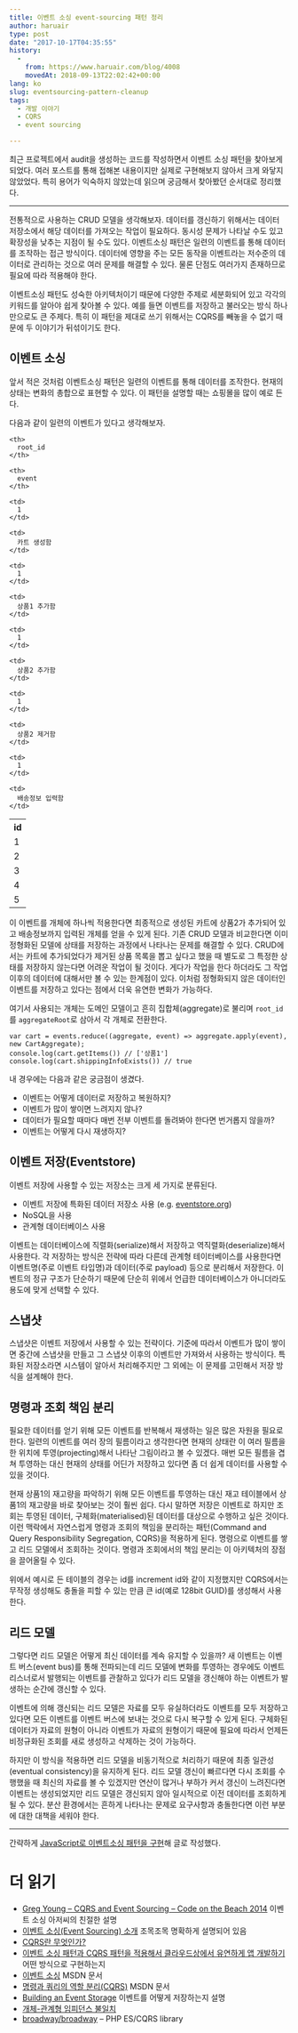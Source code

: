 ```yaml
---
title: 이벤트 소싱 event-sourcing 패턴 정리
author: haruair
type: post
date: "2017-10-17T04:35:55"
history:
  - 
    from: https://www.haruair.com/blog/4008
    movedAt: 2018-09-13T22:02:42+00:00
lang: ko
slug: eventsourcing-pattern-cleanup
tags:
  - 개발 이야기
  - CQRS
  - event sourcing

---
```

최근 프로젝트에서 audit을 생성하는 코드를 작성하면서 이벤트 소싱 패턴을 찾아보게 되었다. 여러 포스트를 통해 접해본 내용이지만 실제로 구현해보지 않아서 크게 와닿지 않았었다. 특히 용어가 익숙하지 않았는데 읽으며 궁금해서 찾아봤던 순서대로 정리했다.

* * *

전통적으로 사용하는 CRUD 모델을 생각해보자. 데이터를 갱신하기 위해서는 데이터 저장소에서 해당 데이터를 가져오는 작업이 필요하다. 동시성 문제가 나타날 수도 있고 확장성을 낮추는 지점이 될 수도 있다. 이벤트소싱 패턴은 일련의 이벤트를 통해 데이터를 조작하는 접근 방식이다. 데이터에 영향을 주는 모든 동작을 이벤트라는 저수준의 데이터로 관리하는 것으로 여러 문제를 해결할 수 있다. 물론 단점도 여러가지 존재하므로 필요에 따라 적용해야 한다.

이벤트소싱 패턴도 성숙한 아키텍처이기 때문에 다양한 주제로 세분화되어 있고 각각의 키워드를 알아야 쉽게 찾아볼 수 있다. 예를 들면 이벤트를 저장하고 불러오는 방식 하나만으로도 큰 주제다. 특히 이 패턴을 제대로 쓰기 위해서는 CQRS를 빼놓을 수 없기 때문에 두 이야기가 뒤섞이기도 한다.

## 이벤트 소싱

앞서 적은 것처럼 이벤트소싱 패턴은 일련의 이벤트를 통해 데이터를 조작한다. 현재의 상태는 변화의 총합으로 표현할 수 있다. 이 패턴을 설명할 때는 쇼핑몰을 많이 예로 든다.

다음과 같이 일련의 이벤트가 있다고 생각해보자.

<table class="table">
  <tr>
    <th>
      id
    </th>
    
    <th>
      root_id
    </th>
    
    <th>
      event
    </th>
  </tr>
  
  <tr>
    <td>
      1
    </td>
    
    <td>
      1
    </td>
    
    <td>
      카트 생성함
    </td>
  </tr>
  
  <tr>
    <td>
      2
    </td>
    
    <td>
      1
    </td>
    
    <td>
      상품1 추가함
    </td>
  </tr>
  
  <tr>
    <td>
      3
    </td>
    
    <td>
      1
    </td>
    
    <td>
      상품2 추가함
    </td>
  </tr>
  
  <tr>
    <td>
      4
    </td>
    
    <td>
      1
    </td>
    
    <td>
      상품2 제거함
    </td>
  </tr>
  
  <tr>
    <td>
      5
    </td>
    
    <td>
      1
    </td>
    
    <td>
      배송정보 입력함
    </td>
  </tr>
</table>

이 이벤트를 개체에 하나씩 적용한다면 최종적으로 생성된 카트에 상품2가 추가되어 있고 배송정보까지 입력된 개체를 얻을 수 있게 된다. 기존 CRUD 모델과 비교한다면 이미 정형화된 모델에 상태를 저장하는 과정에서 나타나는 문제를 해결할 수 있다. CRUD에서는 카트에 추가되었다가 제거된 상품 목록을 뽑고 싶다고 했을 때 별도로 그 특정한 상태를 저장하지 않는다면 어려운 작업이 될 것이다. 게다가 작업을 한다 하더라도 그 작업 이후의 데이터에 대해서만 볼 수 있는 한계점이 있다. 이처럼 정형화되지 않은 데이터인 이벤트를 저장하고 있다는 점에서 더욱 유연한 변화가 가능하다.

여기서 사용되는 개체는 도메인 모델이고 흔히 집합체(aggregate)로 불리며 `root_id`를 `aggregateRoot`로 삼아서 각 개체로 전환한다.

    var cart = events.reduce((aggregate, event) => aggregate.apply(event), new CartAggregate);
    console.log(cart.getItems()) // ['상품1']
    console.log(cart.shippingInfoExists()) // true
    

내 경우에는 다음과 같은 궁금점이 생겼다.

  * 이벤트는 어떻게 데이터로 저장하고 복원하지?
  * 이벤트가 많이 쌓이면 느려지지 않나?
  * 데이터가 필요할 때마다 매번 전부 이벤트를 돌려봐야 한다면 번거롭지 않을까?
  * 이벤트는 어떻게 다시 재생하지?

## 이벤트 저장(Eventstore)

이벤트 저장에 사용할 수 있는 저장소는 크게 세 가지로 분류된다.

  * 이벤트 저장에 특화된 데이터 저장소 사용 (e.g. [eventstore.org][1])
  * NoSQL을 사용
  * 관계형 데이터베이스 사용

이벤트는 데이터베이스에 직렬화(serialize)해서 저장하고 역직렬화(deserialize)해서 사용한다. 각 저장하는 방식은 전략에 따라 다른데 관계형 테이터베이스를 사용한다면 이벤트명(주로 이벤트 타입명)과 데이터(주로 payload) 등으로 분리해서 저장한다. 이벤트의 정규 구조가 단순하기 때문에 단순히 위에서 언급한 데이터베이스가 아니더라도 용도에 맞게 선택할 수 있다.

## 스냅샷

스냅샷은 이벤트 저장에서 사용할 수 있는 전략이다. 기준에 따라서 이벤트가 많이 쌓이면 중간에 스냅샷을 만들고 그 스냅샷 이후의 이벤트만 가져와서 사용하는 방식이다. 특화된 저장소라면 시스템이 알아서 처리해주지만 그 외에는 이 문제를 고민해서 저장 방식을 설계해야 한다.

## 명령과 조회 책임 분리

필요한 데이터를 얻기 위해 모든 이벤트를 반복해서 재생하는 일은 많은 자원을 필요로 한다. 일련의 이벤트를 여러 장의 필름이라고 생각한다면 현재의 상태란 이 여러 필름을 한 위치에 투영(projecting)해서 나타난 그림이라고 볼 수 있겠다. 매번 모든 필름을 겹쳐 투영하는 대신 현재의 상태를 어딘가 저장하고 있다면 좀 더 쉽게 데이터를 사용할 수 있을 것이다.

현재 상품1의 재고량을 파악하기 위해 모든 이벤트를 투영하는 대신 재고 테이블에서 상품1의 재고량을 바로 찾아보는 것이 훨씬 쉽다. 다시 말하면 저장은 이벤트로 하지만 조회는 투영된 데이터, 구체화(materialised)된 데이터를 대상으로 수행하고 싶은 것이다. 이런 맥락에서 자연스럽게 명령과 조회의 책임을 분리하는 패턴(Command and Query Responsibility Segregation, CQRS)을 적용하게 된다. 명령으로 이벤트를 쌓고 리드 모델에서 조회하는 것이다. 명령과 조회에서의 책임 분리는 이 아키텍처의 장점을 끌어올릴 수 있다.

위에서 예시로 든 테이블의 경우는 id를 increment id와 같이 지정했지만 CQRS에서는 무작정 생성해도 충돌을 피할 수 있는 만큼 큰 id(예로 128bit GUID)를 생성해서 사용한다.

## 리드 모델

그렇다면 리드 모델은 어떻게 최신 데이터를 계속 유지할 수 있을까? 새 이벤트는 이벤트 버스(event bus)를 통해 전파되는데 리드 모델에 변화를 투영하는 경우에도 이벤트 리스너로서 발행되는 이벤트를 관찰하고 있다가 리드 모델을 갱신해야 하는 이벤트가 발생하는 순간에 갱신할 수 있다.

이벤트에 의해 갱신되는 리드 모델은 자료를 모두 유실하더라도 이벤트를 모두 저장하고 있다면 모든 이벤트를 이벤트 버스에 보내는 것으로 다시 복구할 수 있게 된다. 구체화된 데이터가 자료의 원형이 아니라 이벤트가 자료의 원형이기 때문에 필요에 따라서 언제든 비정규화된 조회를 새로 생성하고 삭제하는 것이 가능하다.

하지만 이 방식을 적용하면 리드 모델을 비동기적으로 처리하기 때문에 최종 일관성(eventual consistency)을 유지하게 된다. 리드 모델 갱신이 빠르다면 다시 조회를 수행했을 때 최신의 자료를 볼 수 있겠지만 연산이 많거나 부하가 커서 갱신이 느려진다면 이벤트는 생성되었지만 리드 모델은 갱신되지 않아 일시적으로 이전 데이터를 조회하게 될 수 있다. 분산 환경에서는 흔하게 나타나는 문제로 요구사항과 충돌한다면 이런 부분에 대한 대책을 세워야 한다.

* * *

간략하게 [JavaScript로 이벤트소싱 패턴을 구현][2]해 글로 작성했다.

# 더 읽기

  * [Greg Young &#8211; CQRS and Event Sourcing &#8211; Code on the Beach 2014][3] 이벤트 소싱 아저씨의 친절한 설명
  * [이벤트 소싱(Event Sourcing) 소개][4] 조목조목 명확하게 설명되어 있음
  * [CQRS란 무엇인가?][5]
  * [이벤트 소싱 패턴과 CQRS 패턴을 적용해서 클라우드상에서 유연하게 앱 개발하기][6] 어떤 방식으로 구현하는지
  * [이벤트 소싱][7] MSDN 문서
  * [명령과 쿼리의 역할 분리(CQRS)][8] MSDN 문서
  * [Building an Event Storage][9] 이벤트를 어떻게 저장하는지 설명
  * [개체-관계형 임피던스 불일치][10]
  * [broadway/broadway][11] &#8211; PHP ES/CQRS library

 [1]: https://eventstore.org
 [2]: http://www.haruair.com/blog/4014
 [3]: https://www.youtube.com/watch?v=JHGkaShoyNs
 [4]: https://justhackem.wordpress.com/2017/02/05/introducing-event-sourcing/
 [5]: https://justhackem.wordpress.com/2016/09/17/what-is-cqrs/
 [6]: http://blog.aliencube.org/ko/2015/11/12/building-applications-on-cloud-with-event-sourcing-pattern-and-cqrs-pattern/
 [7]: https://docs.microsoft.com/ko-kr/azure/architecture/patterns/event-sourcing
 [8]: https://docs.microsoft.com/ko-kr/azure/architecture/patterns/cqrs
 [9]: https://cqrs.wordpress.com/documents/building-event-storage/
 [10]: https://en.wikipedia.org/wiki/Object-relational_impedance_mismatch
 [11]: https://github.com/broadway/broadway